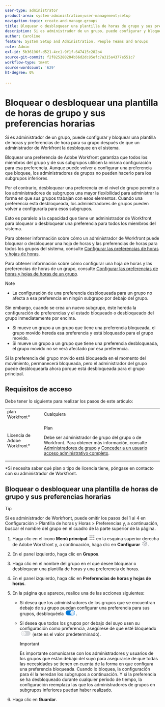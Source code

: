 ```yaml
---
user-type: administrator
product-area: system-administration;user-management;setup
navigation-topic: create-and-manage-groups
title: Bloquear o desbloquear una plantilla de horas de grupo y sus preferencias horarias
description: Si es administrador de un grupo, puede configurar y bloquear una plantilla de horas y preferencias de hora para su grupo después de que un administrador de Workfront la desbloquee en el sistema.
author: Caroline
feature: System Setup and Administration, People Teams and Groups
role: Admin
exl-id: 5b36106f-d521-4cc1-9f1f-647415c282b4
source-git-commit: f2f825280204b56d2dc85efc7a315a4377e551c7
workflow-type: tm+mt
source-wordcount: '629'
ht-degree: 0%

---
```


# Bloquear o desbloquear una plantilla de horas de grupo y sus preferencias horarias

Si es administrador de un grupo, puede configurar y bloquear una plantilla de horas y preferencias de hora para su grupo después de que un administrador de Workfront la desbloquee en el sistema.

Bloquear una preferencia de Adobe Workfront garantiza que todos los miembros del grupo y de sus subgrupos utilicen la misma configuración para esa preferencia. Aunque puede volver a configurar una preferencia que bloquee, los administradores de grupos no pueden hacerlo para los subgrupos inferiores.

Por el contrario, desbloquear una preferencia en el nivel de grupo permite a los administradores de subgrupos una mayor flexibilidad para administrar la forma en que sus grupos trabajan con esos elementos. Cuando una preferencia está desbloqueada, los administradores de grupos pueden volver a configurarla para esos subgrupos.

Esto es paralelo a la capacidad que tiene un administrador de Workfront para bloquear o desbloquear una preferencia para todos los miembros del sistema.

Para obtener información sobre cómo un administrador de Workfront puede bloquear o desbloquear una hoja de horas y las preferencias de horas para todos los grupos del sistema, consulte [Configurar las preferencias de horas y hojas de horas](../../../administration-and-setup/set-up-workfront/configure-timesheets-schedules/timesheet-and-hour-preferences.md).

Para obtener información sobre cómo configurar una hoja de horas y las preferencias de horas de un grupo, consulte [Configurar las preferencias de horas y hojas de horas de un grupo](../../../administration-and-setup/manage-groups/create-and-manage-groups/configure-timesheet-hour-preferences-group.md).

<!--
Unlike other Lock/Unlock articles that start just like this one, we need the steps here. In other areas, the lock/unlock step is part of the article about setting preferences or creating statuses.</p>
-->

>[!NOTE]
>
>* La configuración de una preferencia desbloqueada para un grupo no afecta a esa preferencia en ningún subgrupo por debajo del grupo.
>
>  Sin embargo, cuando se crea un nuevo subgrupo, éste hereda la configuración de preferencias y el estado bloqueado o desbloqueado del grupo inmediatamente por encima.
>
>* Si mueve un grupo a un grupo que tiene una preferencia bloqueada, el grupo movido hereda esa preferencia y está bloqueado para el grupo movido.
>* Si mueve un grupo a un grupo que tiene una preferencia desbloqueada, el grupo movido no se verá afectado por esa preferencia.
>
>  Si la preferencia del grupo movido está bloqueada en el momento del movimiento, permanecerá bloqueada, pero el administrador del grupo puede desbloquearla ahora porque está desbloqueada para el grupo principal.
>

## Requisitos de acceso

Debe tener lo siguiente para realizar los pasos de este artículo:

<table style="table-layout:auto"> 
 <col> 
 <col> 
 <tbody> 
  <tr> 
   <td role="rowheader">plan Workfront*</td> 
   <td>Cualquiera</td> 
  </tr> 
  <tr> 
   <td role="rowheader">Licencia de Adobe Workfront*</td> 
   <td> <p>Plan </p> <p>Debe ser administrador de grupo del grupo o de Workfront. Para obtener más información, consulte <a href="../../../administration-and-setup/manage-groups/group-roles/group-administrators.md" class="MCXref xref">Administradores de grupo</a> y <a href="../../../administration-and-setup/add-users/configure-and-grant-access/grant-a-user-full-administrative-access.md" class="MCXref xref">Conceder a un usuario acceso administrativo completo</a>.</p> </td> 
  </tr> 
 </tbody> 
</table>

&#42;Si necesita saber qué plan o tipo de licencia tiene, póngase en contacto con su administrador de Workfront.

## Bloquear o desbloquear una plantilla de horas de grupo y sus preferencias horarias

>[!TIP]
>
>Si es administrador de Workfront, puede omitir los pasos del 1 al 4 en Configuración > Plantilla de horas y Horas > Preferencias y, a continuación, buscar el nombre del grupo en el cuadro de la parte superior de la página.

1. Haga clic en el icono **Menú principal** ![](assets/main-menu-icon.png) en la esquina superior derecha de Adobe Workfront y, a continuación, haga clic en **Configurar** ![](assets/gear-icon-settings.png).

1. En el panel izquierdo, haga clic en **Grupos**.
1. Haga clic en el nombre del grupo en el que desee bloquear o desbloquear una plantilla de horas y una preferencia de horas.
1. En el panel izquierdo, haga clic en **Preferencias de horas y hojas de horas**.

1. En la página que aparece, realice una de las acciones siguientes:

   * Si desea que los administradores de los grupos que se encuentran debajo de su grupo puedan configurar una preferencia para sus grupos, desbloquéela ![](assets/unlock-toggle-button.png).
   * Si desea que todos los grupos por debajo del suyo usen su configuración como preferencia, asegúrese de que esté bloqueado ![](assets/lock-toggle-button.png) (este es el valor predeterminado).

     >[!IMPORTANT]
     >
     >Es importante comunicarse con los administradores y usuarios de los grupos que están debajo del suyo para asegurarse de que todas las necesidades se tienen en cuenta de la forma en que configura una preferencia bloqueada. Cuando lo bloquea, la configuración para él la heredan los subgrupos a continuación. Y si la preferencia se ha desbloqueado durante cualquier período de tiempo, la configuración reemplaza las que los administradores de grupos en subgrupos inferiores puedan haber realizado.

1. Haga clic en **Guardar**.
